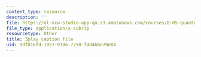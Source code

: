 ```yaml
---
content_type: resource
description: ''
file: https://ol-ocw-studio-app-qa.s3.amazonaws.com/courses/8-05-quantum-physics-ii-fall-2013/9df816fd105791067750f4d46be70e84_TUenwZezzdk.srt
file_type: application/x-subrip
resourcetype: Other
title: 3play caption file
uid: 9df816fd-1057-9106-7750-f4d46be70e84
---
```

